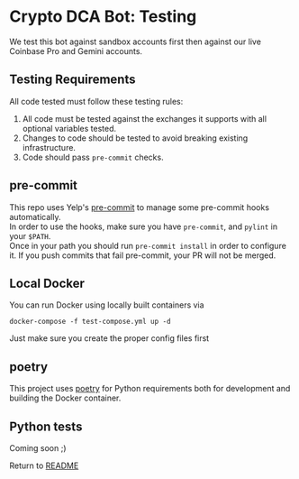 Crypto DCA Bot: Testing
=======================
We test this bot against sandbox accounts first then against our live Coinbase Pro and Gemini accounts.

Testing Requirements
--------------------
All code tested must follow these testing rules:

1. All code must be tested against the exchanges it supports with all optional variables tested.
2. Changes to code should be tested to avoid breaking existing infrastructure.
3. Code should pass `pre-commit` checks.

pre-commit
----------
This repo uses Yelp's [pre-commit](https://pre-commit.com/) to manage some pre-commit hooks automatically.  
In order to use the hooks, make sure you have `pre-commit`, and `pylint` in your `$PATH`.  
Once in your path you should run `pre-commit install` in order to configure it. If you push commits that fail pre-commit, your PR will
not be merged.

Local Docker
------------
You can run Docker using locally built containers via

    docker-compose -f test-compose.yml up -d

Just make sure you create the proper config files first

poetry
------
This project uses [poetry](https://python-poetry.org/) for Python requirements
both for development and building the Docker container.

Python tests
------------
Coming soon ;)

Return to [README](README.md)
